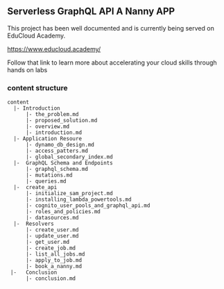 ## Serverless GraphQL API A Nanny APP

This project has been well documented and is currently being served on EduCloud Academy.

https://www.educloud.academy/

Follow that link to learn more about accelerating your cloud skills through hands on labs
### content structure


```
content
  |- Introduction
      |- the_problem.md
      |- proposed_solution.md
      |- overview.md
      |- introduction.md
  |- Application Resoure
      |- dynamo_db_design.md
      |- access_patters.md
      |- global_secondary_index.md
  |-  GraphQL Schema and Endpoints
      |- graphql_schema.md
      |- mutations.md
      |- queries.md
  |-  create_api
      |- initialize_sam_project.md
      |- installing_lambda_powertools.md
      |- cognito_user_pools_and_graphql_api.md
      |- roles_and_policies.md
      |- datasources.md
  |-  Resolvers
      |- create_user.md
      |- update_user.md
      |- get_user.md
      |- create_job.md
      |- list_all_jobs.md
      |- apply_to_job.md
      |- book_a_nanny.md
 |-   Conclusion
      |- conclusion.md

```
